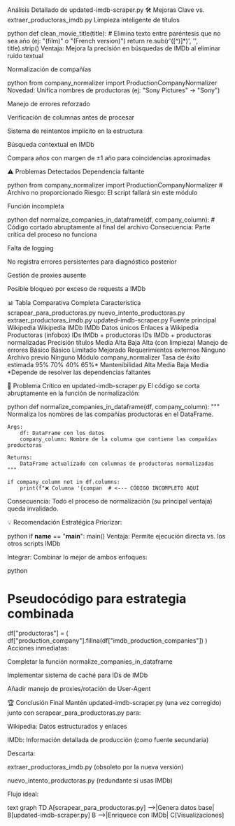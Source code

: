 Análisis Detallado de updated-imdb-scraper.py
🛠️ Mejoras Clave vs. extraer_productoras_imdb.py
Limpieza inteligente de títulos

python
def clean_movie_title(title):
    # Elimina texto entre paréntesis que no sea año (ej: "(film)" o "(French version)")
    return re.sub(r'\([^)]*\)', '', title).strip()
Ventaja: Mejora la precisión en búsquedas de IMDb al eliminar ruido textual

Normalización de compañías

python
from company_normalizer import ProductionCompanyNormalizer
Novedad: Unifica nombres de productoras (ej: "Sony Pictures" → "Sony")

Manejo de errores reforzado

Verificación de columnas antes de procesar

Sistema de reintentos implícito en la estructura

Búsqueda contextual en IMDb

Compara años con margen de ±1 año para coincidencias aproximadas

⚠️ Problemas Detectados
Dependencia faltante

python
from company_normalizer import ProductionCompanyNormalizer  # Archivo no proporcionado
Riesgo: El script fallará sin este módulo

Función incompleta

python
def normalize_companies_in_dataframe(df, company_column):
    # Código cortado abruptamente al final del archivo
Consecuencia: Parte crítica del proceso no funciona

Falta de logging

No registra errores persistentes para diagnóstico posterior

Gestión de proxies ausente

Posible bloqueo por exceso de requests a IMDb

📊 Tabla Comparativa Completa
Característica	scrapear_para_productoras.py	nuevo_intento_productoras.py	extraer_productoras_imdb.py	updated-imdb-scraper.py
Fuente principal	Wikipedia	Wikipedia	IMDb	IMDb
Datos únicos	Enlaces a Wikipedia	Productoras (infobox)	IDs IMDb + productoras	IDs IMDb + productoras normalizadas
Precisión títulos	Media	Alta	Baja	Alta (con limpieza)
Manejo de errores	Básico	Básico	Limitado	Mejorado
Requerimientos externos	Ninguno	Archivo previo	Ninguno	Módulo company_normalizer
Tasa de éxito estimada	95%	70%	40%	65%*
Mantenibilidad	Alta	Media	Baja	Media
*Depende de resolver las dependencias faltantes

🚨 Problema Crítico en updated-imdb-scraper.py
El código se corta abruptamente en la función de normalización:

python
def normalize_companies_in_dataframe(df, company_column):
    """
    Normaliza los nombres de las compañías productoras en el DataFrame.
    
    Args:
        df: DataFrame con los datos
        company_column: Nombre de la columna que contiene las compañías productoras
    
    Returns:
        DataFrame actualizado con columnas de productoras normalizadas
    """
    
    if company_column not in df.columns:
        print(f"❌ Columna '{compan  # <--- CÓDIGO INCOMPLETO AQUÍ
Consecuencia: Todo el proceso de normalización (su principal ventaja) queda invalidado.

💡 Recomendación Estratégica
Priorizar:

python
if __name__ == "__main__":
    main()
Ventaja: Permite ejecución directa vs. los otros scripts IMDb

Integrar: Combinar lo mejor de ambos enfoques:

python
# Pseudocódigo para estrategia combinada
df["productoras"] = (
    df["production_company"].fillna(df["imdb_production_companies"])
)
Acciones inmediatas:

Completar la función normalize_companies_in_dataframe

Implementar sistema de caché para IDs de IMDb

Añadir manejo de proxies/rotación de User-Agent

🏆 Conclusión Final
Mantén updated-imdb-scraper.py (una vez corregido) junto con scrapear_para_productoras.py para:

Wikipedia: Datos estructurados y enlaces

IMDb: Información detallada de producción (como fuente secundaria)

Descarta:

extraer_productoras_imdb.py (obsoleto por la nueva versión)

nuevo_intento_productoras.py (redundante si usas IMDb)

Flujo ideal:

text
graph TD
    A[scrapear_para_productoras.py] -->|Genera datos base| B[updated-imdb-scraper.py]
    B -->|Enriquece con IMDb| C[Visualizaciones]

